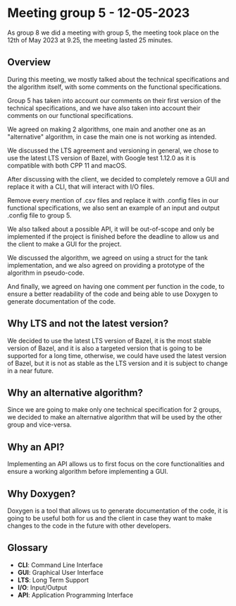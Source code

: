 # Meeting group 5 - 12-05-2023

As group 8 we did a meeting with group 5, the meeting took place on the 12th of May 2023 at 9.25, the meeting lasted 25 minutes.
 
## Overview

During this meeting, we mostly talked about the technical specifications and the algorithm itself, with some comments on the functional specifications.

Group 5 has taken into account our comments on their first version of the technical specifications, and we have also taken into account their comments on our functional specifications. 

We agreed on making 2 algorithms, one main and another one as an "alternative" algorithm, in case the main one is not working as intended. 

We discussed the LTS agreement and versioning in general, we chose to use the latest LTS version of Bazel, with Google test 1.12.0 as it is compatible with both CPP 11 and macOS. 

After discussing with the client, we decided to completely remove a GUI and replace it with a CLI, that will interact with I/O files.

Remove every mention of .csv files and replace it with .config files in our functional specifications, we also sent an example of an input and output .config file to group 5.

We also talked about a possible API, it will be out-of-scope and only be implemented if the project is finished before the deadline to allow us and the client to make a GUI for the project.

We discussed the algorithm, we agreed on using a struct for the tank implementation, and we also agreed on providing a prototype of the algorithm in pseudo-code.

And finally, we agreed on having one comment per function in the code, to ensure a better readability of the code and being able to use Doxygen to generate documentation of the code.

## Why LTS and not the latest version?

We decided to use the latest LTS version of Bazel, it is the most stable version of Bazel, and it is also a targeted version that is going to be supported for a long time, otherwise, we could have used the latest version of Bazel, but it is not as stable as the LTS version and it is subject to change in a near future.

## Why an alternative algorithm?

Since we are going to make only one technical specification for 2 groups, we decided to make an alternative algorithm that will be used by the other group and vice-versa.

## Why an API?

Implementing an API allows us to first focus on the core functionalities and ensure a working algorithm before implementing a GUI.

## Why Doxygen?

Doxygen is a tool that allows us to generate documentation of the code, it is going to be useful both for us and the client in case they want to make changes to the code in the future with other developers.

## Glossary

- **CLI**: Command Line Interface
- **GUI**: Graphical User Interface
- **LTS**: Long Term Support
- **I/O**: Input/Output
- **API**: Application Programming Interface